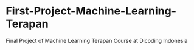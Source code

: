 # First-Project-Machine-Learning-Terapan
Final Project of Machine Learning Terapan Course at Dicoding Indonesia
